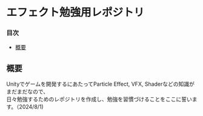 # エフェクト勉強用レポジトリ

### 目次
- [概要](#概要)

## 概要
Unityでゲームを開発するにあたってParticle Effect, VFX, Shaderなどの知識がまだまだなので、<br>
日々勉強するためのレポジトリを作成し、勉強を習慣づけることをここに誓います。（2024/8/1)
